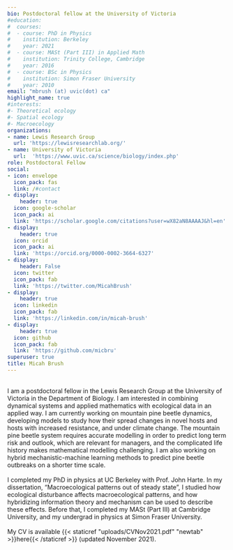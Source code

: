 ```yaml
---
bio: Postdoctoral fellow at the University of Victoria
#education:
#  courses:
#  - course: PhD in Physics
#    institution: Berkeley
#    year: 2021
#  - course: MASt (Part III) in Applied Math
#    institution: Trinity College, Cambridge
#    year: 2016
#  - course: BSc in Physics
#    institution: Simon Fraser University
#    year: 2010
email: "mbrush (at) uvic(dot) ca"
highlight_name: true
#interests:
#- Theoretical ecology
#- Spatial ecology
#- Macroecology
organizations:
- name: Lewis Research Group
  url: 'https://lewisresearchlab.org/'
- name: University of Victoria
  url:  'https://www.uvic.ca/science/biology/index.php'
role: Postdoctoral Fellow
social:
- icon: envelope
  icon_pack: fas
  link: /#contact
- display:
    header: true
  icon: google-scholar
  icon_pack: ai
  link: 'https://scholar.google.com/citations?user=wX82aN8AAAAJ&hl=en'
- display:
    header: true
  icon: orcid
  icon_pack: ai
  link: 'https://orcid.org/0000-0002-3664-6327'
- display:
    header: False
  icon: twitter
  icon_pack: fab
  link: 'https://twitter.com/MicahBrush'
- display:
    header: true
  icon: linkedin
  icon_pack: fab
  link: 'https://linkedin.com/in/micah-brush'
- display:
    header: true
  icon: github
  icon_pack: fab
  link: 'https://github.com/micbru'
superuser: true
title: Micah Brush
---
```

<br>
I am a postdoctoral fellow in the Lewis Research Group at the University of Victoria in the Department of Biology. I am interested in combining dynamical systems and applied mathematics with ecological data in an applied way. I am currently working on mountain pine beetle dynamics, developing models to study how their spread changes in novel hosts and hosts with increased resistance, and under climate change. The mountain pine beetle system requires accurate modelling in order to predict long term risk and outlook, which are relevant for managers, and the complicated life history makes mathematical modelling challenging. I am also working on hybrid mechanistic-machine learning methods to predict pine beetle outbreaks on a shorter time scale.
<br>
<br>
I completed my PhD in physics at UC Berkeley with Prof. John Harte. In my dissertation, “Macroecological patterns out of steady state”, I studied how ecological disturbance affects macroecological patterns, and how hybridizing information theory and mechanism can be used to describe these effects. Before that, I completed my MASt (Part III) at Cambridge University, and my undergrad in physics at Simon Fraser University.
<br>
<br>
My CV is available {{< staticref "uploads/CVNov2021.pdf" "newtab" >}}here{{< /staticref >}} (updated November 2021).
